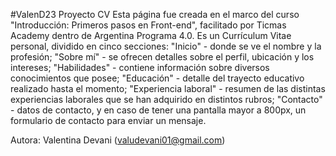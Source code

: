 
#ValenD23
Proyecto CV
Esta página fue creada en el marco del curso "Introducción: Primeros pasos en Front-end", facilitado por Ticmas Academy dentro de Argentina Programa 4.0. 
Es un Currículum Vitae personal, dividido en cinco secciones: "Inicio" - donde se ve el nombre y la profesión; "Sobre mí" - se ofrecen detalles sobre el perfil, ubicación y los intereses; "Habilidades" - contiene información sobre diversos conocimientos que posee; "Educación" - detalle del trayecto educativo realizado hasta el momento; "Experiencia laboral" - resumen de las distintas experiencias laborales que se han adquirido en distintos rubros; "Contacto" - datos de contacto, y en caso de tener una pantalla mayor a 800px, un formulario de contacto para enviar un mensaje.

Autora: Valentina Devani (valudevani01@gmail.com)
